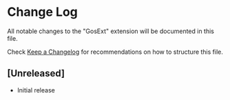 # Change Log
All notable changes to the "GosExt" extension will be documented in this file.

Check [Keep a Changelog](http://keepachangelog.com/) for recommendations on how to structure this file.

## [Unreleased]
- Initial release